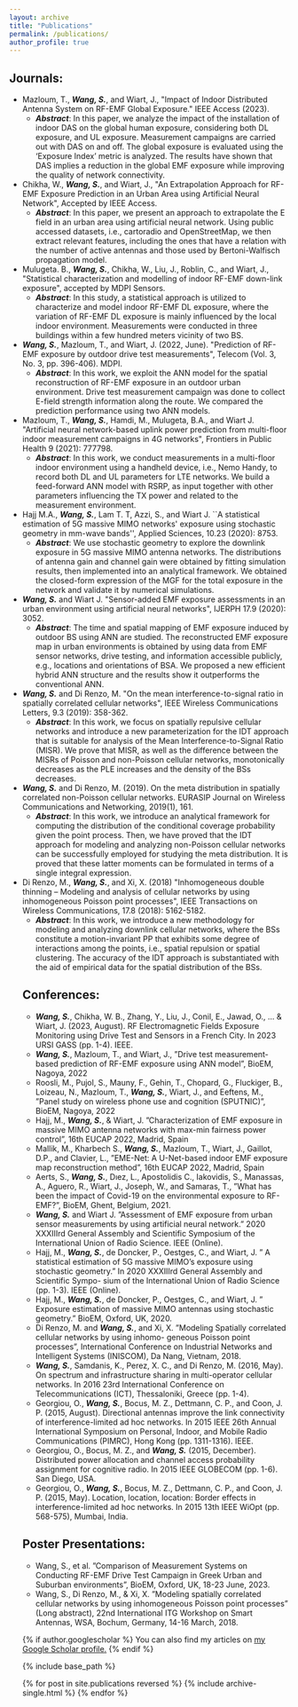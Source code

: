 ```yaml
---
layout: archive
title: "Publications"
permalink: /publications/
author_profile: true
---
```


<h2>Journals:</h2>

<ul>
  <li>Mazloum, T., <em><strong>Wang, S.</strong></em>, and Wiart, J., "Impact of Indoor Distributed Antenna System on RF-EMF Global Exposure." IEEE Access (2023).
    <ul><li><em><strong>Abstract</strong></em>: In this paper, we analyze the impact of the installation of indoor DAS on the global human exposure, considering both DL exposure, and UL exposure. Measurement campaigns are carried out with DAS on and off. The global exposure is evaluated using the ‘Exposure Index’ metric is analyzed. The results have shown that DAS implies a reduction in the global EMF exposure while improving the quality of network connectivity.</li></ul>
  </li>
  
  <newline>  
  <newline>
  <li>Chikha, W., <em><strong>Wang, S.</strong></em>, and Wiart, J., "An Extrapolation Approach for RF-EMF Exposure Prediction in an Urban Area using Artificial Neural Network", Accepted by IEEE Access.
    <ul><li><em><strong>Abstract</strong></em>: In this paper, we present an approach to extrapolate the E field in an urban area using artificial neural network. Using public accessed datasets, i.e., cartoradio and OpenStreetMap, we then extract relevant features, including the ones that have a relation with the number of active antennas and those used by Bertoni-Walfisch propagation model.</li></ul>
  </li>
  
  <newline>  
  <newline>
  <li>Mulugeta. B., <em><strong>Wang, S.</strong></em>, Chikha, W., Liu, J., Roblin, C., and Wiart, J., "Statistical characterization and modelling of indoor RF-EMF down-link exposure", accepted by MDPI Sensors.
    <ul><li><em><strong>Abstract</strong></em>: In this study, a statistical approach is utilized to characterize and model indoor RF-EMF DL exposure, where the variation of RF-EMF DL exposure is mainly influenced by the local indoor environment. Measurements were conducted in three buildings within a few hundred meters vicinity of two BS.</li></ul>
  </li>

  <newline>  
  <newline>
  <li><em><strong>Wang, S.</strong></em>, Mazloum, T., and Wiart, J. (2022, June). "Prediction of RF-EMF exposure by outdoor drive test measurements", Telecom (Vol. 3, No. 3, pp. 396-406). MDPI.
    <ul><li><em><strong>Abstract</strong></em>: In this work, we exploit the ANN model for the spatial reconstruction of RF-EMF exposure in an outdoor urban environment. Drive test measurement campaign was done to collect E-field strength information along the route. We compared the prediction performance using two ANN models.</li></ul>
  </li>

  <newline>  
  <newline>
  <li>Mazloum, T., <em><strong>Wang, S.</strong></em>, Hamdi, M., Mulugeta, B.A., and Wiart J. "Artificial neural network-based uplink power prediction from multi-floor indoor measurement campaigns in 4G networks", Frontiers in Public Health 9 (2021): 777798.
    <ul><li><em><strong>Abstract</strong></em>: In this work, we conduct measurements in a multi-floor indoor environment using a handheld device, i.e., Nemo Handy, to record both DL and UL parameters for LTE networks. We build a feed-forward ANN model with RSRP, as input together with other parameters influencing the TX power and related to the measurement environment.</li></ul>
  </li>

  <newline>  
  <newline>
  <li>Hajj M.A., <em><strong>Wang, S.</strong></em>, Lam T. T, Azzi, S., and Wiart J. ``A statistical estimation of 5G massive MIMO networks' exposure using stochastic geometry in mm-wave bands'', Applied Sciences, 10.23 (2020): 8753.
    <ul><li><em><strong>Abstract</strong></em>: We use stochastic geometry to explore the downlink exposure in 5G massive MIMO antenna networks. The distributions of antenna gain and channel gain were obtained by fitting simulation results, then implemented into an analytical framework. We obtained the closed-form expression of the MGF for the total exposure in the network and validate it by numerical simulations.
</li></ul>
  </li>

  <newline>  
  <newline>
  <li><em><strong>Wang, S.</strong></em> and Wiart J. "Sensor-added EMF exposure assessments in an urban environment using artificial neural networks", IJERPH 17.9 (2020): 3052.
    <ul><li><em><strong>Abstract</strong></em>: The time and spatial mapping of EMF exposure induced by outdoor BS using ANN are studied. The reconstructed EMF exposure map in urban environments is obtained by using data from EMF sensor networks, drive testing, and information accessible publicly, e.g., locations and orientations of BSA. We proposed a new efficient hybrid ANN structure and the results show it outperforms the conventional ANN.
</li></ul>
  </li>

  <newline>  
  <newline>
  <li><em><strong>Wang, S.</strong></em> and Di Renzo, M. "On the mean interference-to-signal ratio in spatially correlated cellular networks", IEEE Wireless Communications Letters, 9.3 (2019): 358-362. 
    <ul><li><em><strong>Abstract</strong></em>: In this work, we focus on spatially repulsive cellular networks and introduce a new parameterization for the IDT approach that is suitable for analysis of the Mean Interference-to-Signal Ratio (MISR). We prove that MISR, as well as the difference between the MISRs of Poisson and non-Poisson cellular networks, monotonically decreases as the PLE increases and the density of the BSs decreases.
</li></ul>
  </li>

  <newline>  
  <newline>
  <li><em><strong>Wang, S.</strong></em> and Di Renzo, M. (2019). On the meta distribution in spatially correlated non-Poisson cellular networks. EURASIP Journal on Wireless Communications and Networking, 2019(1), 161.
    <ul><li><em><strong>Abstract</strong></em>: In this work, we introduce an analytical framework for computing the distribution of the conditional coverage probability given the point process. Then, we have proved that the IDT approach for modeling and analyzing non-Poisson cellular networks can be successfully employed for studying the meta distribution. It is proved that these latter moments can be formulated in terms of a single integral expression. </li></ul>
  </li>

  <newline>  
  <newline>
  <li>Di Renzo, M., <em><strong>Wang, S.</strong></em>, and Xi, X. (2018) "Inhomogeneous double thinning – Modeling and analysis of cellular networks by using inhomogeneous Poisson point processes", IEEE Transactions on Wireless Communications, 17.8 (2018): 5162-5182.
    <ul><li><em><strong>Abstract</strong></em>: In this work, we introduce a new methodology for modeling and analyzing downlink cellular networks, where the BSs constitute a motion-invariant PP that exhibits some degree of interactions among the points, i.e., spatial repulsion or spatial clustering. The accuracy of the IDT approach is substantiated with the aid of empirical data for the spatial distribution of the BSs.
  </li>
</ul>


<h2>Conferences:</h2>

<newline>
<newline>

<ul>
  <li><em><strong>Wang, S.</strong></em>, Chikha, W. B., Zhang, Y., Liu, J., Conil, E., Jawad, O., ... & Wiart, J. (2023, August). RF
Electromagnetic Fields Exposure Monitoring using Drive Test and Sensors in a French City. In 2023 URSI
GASS (pp. 1-4). IEEE.</li>
  <li><em><strong>Wang, S.</strong></em>, Mazloum, T., and Wiart, J., ”Drive test measurement-based prediction of RF-EMF exposure
using ANN model”, BioEM, Nagoya, 2022</li>
  <li>Roosli, M., Pujol, S., Mauny, F., Gehin, T., Chopard, G., Fluckiger, B., Loizeau, N., Mazloum, T., <em><strong>Wang, S.</strong></em>,
Wiart, J., and Eeftens, M., ”Panel study on wireless phone use and cognition (SPUTNIC)”, BioEM, Nagoya,
2022</li>
  <li>Hajj, M., <em><strong>Wang, S.</strong></em>, & Wiart, J. ”Characterization of EMF exposure in massive MIMO antenna networks
with max-min fairness power control”, 16th EUCAP 2022, Madrid, Spain</li>
  <li>Mallik, M., Kharbech S., <em><strong>Wang, S.</strong></em>, Mazloum, T., Wiart, J., Gaillot, D.P., and Clavier, L., ”EME-Net: A
U-Net-based indoor EMF exposure map reconstruction method”, 16th EUCAP 2022, Madrid, Spain</li>
  <li>Aerts, S., <em><strong>Wang, S.</strong></em>, Dıez, L., Apostolidis C., Iakovidis, S., Manassas, A., Aguero, R., Wiart, J., Joseph,
W., and Samaras, T., ”What has been the impact of Covid-19 on the environmental exposure to RF-EMF?”,
BioEM, Ghent, Belgium, 2021.</li>
  <li><em><strong>Wang, S.</strong></em> and Wiart J. ”Assessment of EMF exposure from urban sensor measurements by using artificial
neural network.” 2020 XXXIIIrd General Assembly and Scientific Symposium of the International Union of
Radio Science. IEEE (Online).</li>
  <li>Hajj, M., <em><strong>Wang, S.</strong></em>, de Doncker, P., Oestges, C., and Wiart, J. ” A statistical estimation of 5G massive
MIMO’s exposure using stochastic geometry.” In 2020 XXXIIIrd General Assembly and Scientific Sympo-
sium of the International Union of Radio Science (pp. 1-3). IEEE (Online).</li>
  <li>Hajj, M., <em><strong>Wang, S.</strong></em>, de Doncker, P., Oestges, C., and Wiart, J. ” Exposure estimation of massive MIMO
antennas using stochastic geometry.” BioEM, Oxford, UK, 2020.</li>
  <li>Di Renzo, M. and <em><strong>Wang, S.</strong></em>, and Xi, X. ”Modeling Spatially correlated cellular networks by using inhomo-
geneous Poisson point processes”, International Conference on Industrial Networks and Intelligent Systems
(INISCOM), Da Nang, Vietnam, 2018.</li>
  <li><em><strong>Wang, S.</strong></em>, Samdanis, K., Perez, X. C., and Di Renzo, M. (2016, May). On spectrum and infrastructure
sharing in multi-operator cellular networks. In 2016 23rd International Conference on Telecommunications
(ICT), Thessaloniki, Greece (pp. 1-4).</li>
  <li>Georgiou, O., <em><strong>Wang, S.</strong></em>, Bocus, M. Z., Dettmann, C. P., and Coon, J. P. (2015, August). Directional
antennas improve the link connectivity of interference-limited ad hoc networks. In 2015 IEEE 26th Annual
International Symposium on Personal, Indoor, and Mobile Radio Communications (PIMRC), Hong Kong
(pp. 1311-1316). IEEE.</li>
  <li>Georgiou, O., Bocus, M. Z., and <em><strong>Wang, S.</strong></em> (2015, December). Distributed power allocation and channel
access probability assignment for cognitive radio. In 2015 IEEE GLOBECOM (pp. 1-6). San Diego, USA.</li>
  <li>Georgiou, O., <em><strong>Wang, S.</strong></em>, Bocus, M. Z., Dettmann, C. P., and Coon, J. P. (2015, May). Location, location,
location: Border effects in interference-limited ad hoc networks. In 2015 13th IEEE WiOpt (pp. 568-575),
Mumbai, India.</li>
</ul>

<h2>Poster Presentations:</h2>
<newline>
<newline>
<ul>
  <li>Wang, S., et al. ”Comparison of Measurement Systems on Conducting RF-EMF Drive Test Campaign in
Greek Urban and Suburban environments”, BioEM, Oxford, UK, 18-23 June, 2023.</li>
  <li>Wang, S., Di Renzo, M., & Xi, X. ”Modeling spatially correlated cellular networks by using inhomogeneous
Poisson point processes” (Long abstract), 22nd International ITG Workshop on Smart Antennas, WSA,
Bochum, Germany, 14-16 March, 2018.</li>
</ul>



{% if author.googlescholar %}
  You can also find my articles on <u><a href="{{author.googlescholar}}">my Google Scholar profile</a>.</u>
{% endif %}

{% include base_path %}

{% for post in site.publications reversed %}
  {% include archive-single.html %}
{% endfor %}
